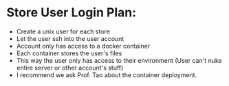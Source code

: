# Store User Login Plan:
* Create a unix user for each store
* Let the user ssh into the user account
* Account only has access to a docker container
* Each container stores the user's files
* This way the user only has access to their environment (User can't nuke entire server or other account's stuff)
* I recommend we ask Prof. Tao about the container deployment.